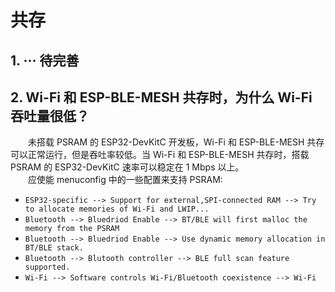# 共存

<style>
body {counter-reset: h2}
  h2 {counter-reset: h3}
  h2:before {counter-increment: h2; content: counter(h2) ". "}
  h3:before {counter-increment: h3; content: counter(h2) "." counter(h3) ". "}
  h2.nocount:before, h3.nocount:before, { content: ""; counter-increment: none }
</style>

## ··· 待完善

## Wi-Fi 和 ESP-BLE-MESH 共存时，为什么 Wi-Fi 吞吐量很低？

&emsp;&emsp;未搭载 PSRAM 的 ESP32-DevKitC 开发板，Wi-Fi 和 ESP-BLE-MESH 共存可以正常运行，但是吞吐率较低。当 Wi-Fi 和 ESP-BLE-MESH 共存时，搭载 PSRAM 的 ESP32-DevKitC 速率可以稳定在 1 Mbps 以上。\
&emsp;&emsp;应使能 menuconfig 中的一些配置来支持 PSRAM:
- `ESP32-specific --> Support for external,SPI-connected RAM --> Try to allocate memories of Wi-Fi and LWIP...`
- `Bluetooth --> Bluedriod Enable --> BT/BLE will first malloc the memory from the PSRAM`
- `Bluetooth --> Bluedriod Enable --> Use dynamic memory allocation in BT/BLE stack.`
- `Bluetooth --> Blutooth controller --> BLE full scan feature supported.`
- `Wi-Fi --> Software controls Wi-Fi/Bluetooth coexistence --> Wi-Fi`
